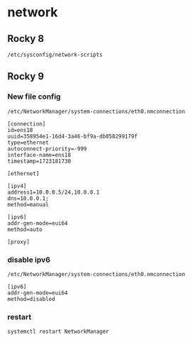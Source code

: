 # network
## Rocky 8 
```
/etc/sysconfig/network-scripts
```
## Rocky 9
### New file config
```
/etc/NetworkManager/system-connections/eth0.nmconnection
```
```
[connection]
id=ens18
uuid=358954e1-16d4-3a46-bf9a-db058299179f
type=ethernet
autoconnect-priority=-999
interface-name=ens18
timestamp=1723181730

[ethernet]

[ipv4]
address1=10.0.0.5/24,10.0.0.1
dns=10.0.0.1;
method=manual

[ipv6]
addr-gen-mode=eui64
method=auto

[proxy]
```

### disable ipv6
```
/etc/NetworkManager/system-connections/eth0.nmconnection
```
```
[ipv6]
addr-gen-mode=eui64
method=disabled
```    

### restart 
    systemctl restart NetworkManager